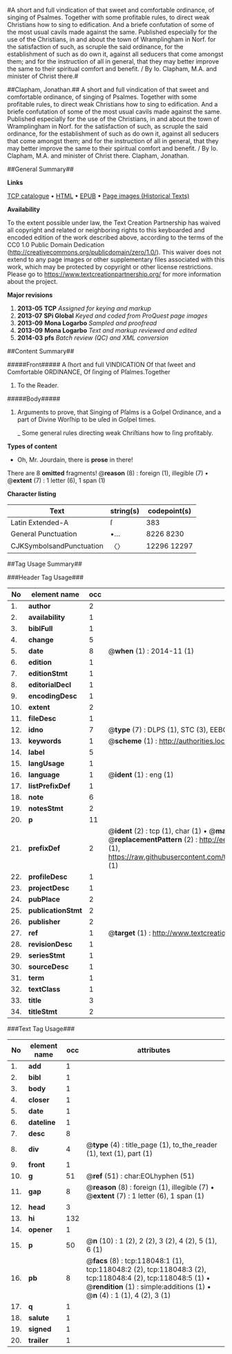#A short and full vindication of that sweet and comfortable ordinance, of singing of Psalmes. Together with some profitable rules, to direct weak Christians how to sing to edification. And a briefe confutation of some of the most usual cavils made against the same. Published especially for the use of the Christians, in and about the town of Wramplingham in Norf. for the satisfaction of such, as scruple the said ordinance, for the establishment of such as do own it, against all seducers that come amongst them; and for the instruction of all in general, that they may better improve the same to their spiritual comfort and benefit. / By Io. Clapham, M.A. and minister of Christ there.#

##Clapham, Jonathan.##
A short and full vindication of that sweet and comfortable ordinance, of singing of Psalmes. Together with some profitable rules, to direct weak Christians how to sing to edification. And a briefe confutation of some of the most usual cavils made against the same. Published especially for the use of the Christians, in and about the town of Wramplingham in Norf. for the satisfaction of such, as scruple the said ordinance, for the establishment of such as do own it, against all seducers that come amongst them; and for the instruction of all in general, that they may better improve the same to their spiritual comfort and benefit. / By Io. Clapham, M.A. and minister of Christ there.
Clapham, Jonathan.

##General Summary##

**Links**

[TCP catalogue](http://www.ota.ox.ac.uk/tcp/)  • 
[HTML](http://tei.it.ox.ac.uk/tcp/Texts-HTML/free/A79/A79839.html)  • 
[EPUB](http://tei.it.ox.ac.uk/tcp/Texts-EPUB/free/A79/A79839.epub) • 
[Page images (Historical Texts)](https://historicaltexts.jisc.ac.uk/eebo-99865797e)

**Availability**

To the extent possible under law, the Text Creation Partnership has waived all copyright and related or neighboring rights to this keyboarded and encoded edition of the work described above, according to the terms of the CC0 1.0 Public Domain Dedication (http://creativecommons.org/publicdomain/zero/1.0/). This waiver does not extend to any page images or other supplementary files associated with this work, which may be protected by copyright or other license restrictions. Please go to https://www.textcreationpartnership.org/ for more information about the project.

**Major revisions**

1. __2013-05__ __TCP__ *Assigned for keying and markup*
1. __2013-07__ __SPi Global__ *Keyed and coded from ProQuest page images*
1. __2013-09__ __Mona Logarbo__ *Sampled and proofread*
1. __2013-09__ __Mona Logarbo__ *Text and markup reviewed and edited*
1. __2014-03__ __pfs__ *Batch review (QC) and XML conversion*

##Content Summary##

#####Front#####
A ſhort and full VINDICATION Of that ſweet and Comfortable ORDINANCE, Of ſinging of Pſalmes.Together
1. To the Reader.

#####Body#####

1. Arguments to prove, that Singing of Pſalms is a Goſpel Ordinance, and a part of Divine Worſhip to be uſed in Goſpel times.

    _ Some general rules directing weak Chriſtians how to ſing profitably.

**Types of content**

  * Oh, Mr. Jourdain, there is **prose** in there!

There are 8 **omitted** fragments! 
 @__reason__ (8) : foreign (1), illegible (7)  •  @__extent__ (7) : 1 letter (6), 1 span (1)

**Character listing**


|Text|string(s)|codepoint(s)|
|---|---|---|
|Latin Extended-A|ſ|383|
|General Punctuation|•…|8226 8230|
|CJKSymbolsandPunctuation|〈〉|12296 12297|

##Tag Usage Summary##

###Header Tag Usage###

|No|element name|occ|attributes|
|---|---|---|---|
|1.|__author__|2||
|2.|__availability__|1||
|3.|__biblFull__|1||
|4.|__change__|5||
|5.|__date__|8| @__when__ (1) : 2014-11 (1)|
|6.|__edition__|1||
|7.|__editionStmt__|1||
|8.|__editorialDecl__|1||
|9.|__encodingDesc__|1||
|10.|__extent__|2||
|11.|__fileDesc__|1||
|12.|__idno__|7| @__type__ (7) : DLPS (1), STC (3), EEBO-CITATION (1), PROQUEST (1), VID (1)|
|13.|__keywords__|1| @__scheme__ (1) : http://authorities.loc.gov/ (1)|
|14.|__label__|5||
|15.|__langUsage__|1||
|16.|__language__|1| @__ident__ (1) : eng (1)|
|17.|__listPrefixDef__|1||
|18.|__note__|6||
|19.|__notesStmt__|2||
|20.|__p__|11||
|21.|__prefixDef__|2| @__ident__ (2) : tcp (1), char (1)  •  @__matchPattern__ (2) : ([0-9\-]+):([0-9IVX]+) (1), (.+) (1)  •  @__replacementPattern__ (2) : http://eebo.chadwyck.com/downloadtiff?vid=$1&page=$2 (1), https://raw.githubusercontent.com/textcreationpartnership/Texts/master/tcpchars.xml#$1 (1)|
|22.|__profileDesc__|1||
|23.|__projectDesc__|1||
|24.|__pubPlace__|2||
|25.|__publicationStmt__|2||
|26.|__publisher__|2||
|27.|__ref__|1| @__target__ (1) : http://www.textcreationpartnership.org/docs/. (1)|
|28.|__revisionDesc__|1||
|29.|__seriesStmt__|1||
|30.|__sourceDesc__|1||
|31.|__term__|1||
|32.|__textClass__|1||
|33.|__title__|3||
|34.|__titleStmt__|2||


###Text Tag Usage###

|No|element name|occ|attributes|
|---|---|---|---|
|1.|__add__|1||
|2.|__bibl__|1||
|3.|__body__|1||
|4.|__closer__|1||
|5.|__date__|1||
|6.|__dateline__|1||
|7.|__desc__|8||
|8.|__div__|4| @__type__ (4) : title_page (1), to_the_reader (1), text (1), part (1)|
|9.|__front__|1||
|10.|__g__|51| @__ref__ (51) : char:EOLhyphen (51)|
|11.|__gap__|8| @__reason__ (8) : foreign (1), illegible (7)  •  @__extent__ (7) : 1 letter (6), 1 span (1)|
|12.|__head__|3||
|13.|__hi__|132||
|14.|__opener__|1||
|15.|__p__|50| @__n__ (10) : 1 (2), 2 (2), 3 (2), 4 (2), 5 (1), 6 (1)|
|16.|__pb__|8| @__facs__ (8) : tcp:118048:1 (1), tcp:118048:2 (2), tcp:118048:3 (2), tcp:118048:4 (2), tcp:118048:5 (1)  •  @__rendition__ (1) : simple:additions (1)  •  @__n__ (4) : 1 (1), 4 (2), 3 (1)|
|17.|__q__|1||
|18.|__salute__|1||
|19.|__signed__|1||
|20.|__trailer__|1||
